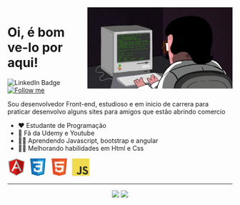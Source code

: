 <img src = "gif-fundo.gif" width = "325px" align = "right">

#  Oi, é bom ve-lo por aqui!

 <div id="badges">
    <img src="https://img.shields.io/badge/LinkedIn-blue?style=for-the-badge&logo=linkedin&logoColor=white" alt="LinkedIn Badge"/>
    <a href = "https://github.com/Hidriick">
    <img src="https://img.shields.io/github/followers/Hidriick?style=social" alt="Follow me"/>
    </a>
</div>
  
Sou desenvolvedor Front-end, estudioso e em inicio de carrera para praticar desenvolvo alguns sites para amigos que estão abrindo comercio

- ❤ Estudante de Programação
- 💙 Fã da Udemy e Youtube
- 👩‍💻 Aprendendo Javascript, bootstrap e angular
- 👩‍💻 Melhorando habilidades em Html e Css

<div>
  <img src="https://github.com/devicons/devicon/blob/master/icons/angularjs/angularjs-original.svg" title="Angular" alt="Angular" width="40" height="40"/>&nbsp;
  <img src="https://github.com/devicons/devicon/blob/master/icons/css3/css3-original.svg" title="CSS" alt="CSS" width="40" height="40"/>&nbsp;
  <img src="https://github.com/devicons/devicon/blob/master/icons/html5/html5-original.svg" title="HTML5" alt="HTML" width="40" height="40"/>&nbsp;
  <img src="https://github.com/devicons/devicon/blob/master/icons/javascript/javascript-original.svg" title="JavaScript" alt="JavaScript" width="40" height="40"/>&nbsp;
</div>


---

<div align = "center" >
    <td> <img width ="400" src="https://github-readme-stats.vercel.app/api/top-langs/?username=Hidriick&show_icons=true&theme=dark&count_private=true"/> </td>
    <td> <img src="https://github-readme-stats.vercel.app/api?username=Hidriick&show_icons=true&theme=dark&count_private=true" /> </td>
</div>
 


